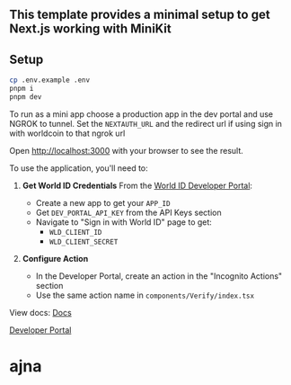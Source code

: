 ## This template provides a minimal setup to get Next.js working with MiniKit

## Setup

```bash
cp .env.example .env
pnpm i
pnpm dev

```

To run as a mini app choose a production app in the dev portal and use NGROK to tunnel. Set the `NEXTAUTH_URL` and the redirect url if using sign in with worldcoin to that ngrok url

Open [http://localhost:3000](http://localhost:3000) with your browser to see the result.

To use the application, you'll need to:

1. **Get World ID Credentials**
   From the [World ID Developer Portal](https://developer.worldcoin.org/):

   - Create a new app to get your `APP_ID`
   - Get `DEV_PORTAL_API_KEY` from the API Keys section
   - Navigate to "Sign in with World ID" page to get:
     - `WLD_CLIENT_ID`
     - `WLD_CLIENT_SECRET`

2. **Configure Action**
   - In the Developer Portal, create an action in the "Incognito Actions" section
   - Use the same action name in `components/Verify/index.tsx`

View docs: [Docs](https://docs.world.org/)

[Developer Portal](https://developer.worldcoin.org/)
# ajna

